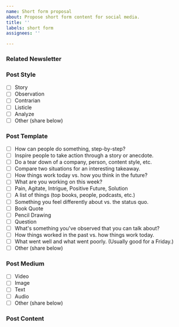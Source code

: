 ```yaml
---
name: Short form proposal
about: Propose short form content for social media.
title: ''
labels: short form
assignees: ''

---
```


<!-- Want to join the TRIP meme army? You can do so by contributing short form content (memes, text posts, videos, etc) for the community to post on social media. If you're ready to help but not sure where to start, use the below template to get inspiration for what content you can contribute. If you have an idea for piece of content already, great! Still look through the template. It will likely spark tweaks to improve the idea you have. -->

### Related Newsletter

<!-- If there is a related TRIP Report newsletter issue, include a link to it here. We want to create at least 12 short form pieces of content for each issue of the TRIP Report newsletter. -->

### Post Style

<!-- Add an x between the brackets like this [x] to select your option. Alternatively, you can submit the issue and once it's created you'll see checkboxes you can click on to select your option. -->

- [ ] Story
- [ ] Observation
- [ ] Contrarian
- [ ] Listicle
- [ ] Analyze
- [ ] Other (share below)

### Post Template

<!-- Add an x between the brackets like this [x] to select your option. Alternatively, you can submit the issue and once it's created you'll see checkboxes you can click on to select your option. -->

- [ ] How can people do something, step-by-step?
- [ ] Inspire people to take action through a story or anecdote.
- [ ] Do a tear down of a company, person, content style, etc.
- [ ] Compare two situations for an interesting takeaway.
- [ ] How things work today vs. how you think in the future?
- [ ] What are you working on this week?
- [ ] Pain, Agitate, Intrigue, Positive Future, Solution
- [ ] A list of things (top books, people, podcasts, etc.)
- [ ] Something you feel differently about vs. the status quo.
- [ ] Book Quote
- [ ] Pencil Drawing
- [ ] Question
- [ ] What's something you've observed that you can talk about?
- [ ] How things worked in the past vs. how things work today.
- [ ] What went well and what went poorly. (Usually good for a Friday.)
- [ ] Other (share below)

### Post Medium

<!-- Add an x between the brackets like this [x] to select your option. Alternatively, you can submit the issue and once it's created you'll see checkboxes you can click on to select your option. -->

- [ ] Video
- [ ] Image
- [ ] Text
- [ ] Audio
- [ ] Other (share below)

### Post Content

<!-- If you have the post already made, share the text, image, or video here. Otherwise, write text that describes the post in detail. If it's going to be an image, describe what the image is and the text that's included, if any. If it's going to be a video, describe what the video will be and include any key dialogue or narration. -->
